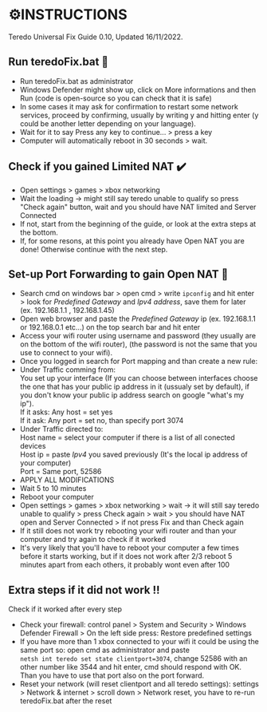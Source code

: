 # :gear:INSTRUCTIONS
Teredo Universal Fix Guide 0.10, Updated 16/11/2022.
## Run teredoFix.bat :runner:
- Run teredoFix.bat as administrator
- Windows Defender might show up, click on More informations and then Run (code is open-source so you can check that it is safe)
- In some cases it may ask for confirmation to restart some network services, proceed by confirming, usually by writing y and hitting enter (y could be another letter depending on your language).
- Wait for it to say Press any key to continue... > press a key
- Computer will automatically reboot in 30 seconds > wait.
## Check if you gained Limited NAT :heavy_check_mark:
- Open settings > games > xbox networking
- Wait the loading -> might still say teredo unable to qualify so press "Check again" button, wait and you should have NAT limited and Server Connected
- If not, start from the beginning of the guide, or look at the extra steps at the bottom.
- If, for some resons, at this point you already have Open NAT you are done! Otherwise continue with the next step.
## Set-up Port Forwarding to gain Open NAT :twisted_rightwards_arrows:
- Search cmd on windows bar > open cmd > write ```ipconfig``` and hit enter > look for *Predefined Gateway* and *Ipv4 address*, save them for later (ex. 192.168.1.1 , 192.168.1.45)
- Open web browser and paste the *Predefined Gateway* ip (ex. 192.168.1.1 or 192.168.0.1 etc...) on the top search bar and hit enter
- Access your wifi router using username and password (they usually are on the bottom of the wifi router), (the password is not the same that you use to connect to your wifi). 
- Once you logged in search for Port mapping and than create a new rule:
- Under Traffic comming from:<br>
You set up your interface (If you can choose between interfaces choose the one that has your public ip address in it (ussualy set by default), if you don't know your public ip address search on google "what's my ip").<br>
If it asks: Any host = set yes<br>
If it ask: Any port = set no, than specify port 3074<br>
- Under Traffic directed to:<br>
Host name = select your computer if there is a list of all conected devices<br>
Host ip = paste *Ipv4* you saved previously (It's the local ip address of your computer)<br>
Port = Same port, 52586<br>
- APPLY ALL MODIFICATIONS
- Wait 5 to 10 minutes
- Reboot your computer
- Open settings > games > xbox networking > wait -> it will still say teredo unable to qualify > 
press Check again > wait > you should have NAT open and Server Connected > if not press Fix and than Check again
- If it still does not work try rebooting your wifi router and than your computer and try again to check if it worked
- It's very likely that you'll have to reboot your computer a few times before it starts working, but if it does not work after 2/3 reboot 5 minutes apart from each others, it probably wont even after 100
## Extra steps if it did not work :bangbang:
Check if it worked after every step
- Check your firewall: control panel > System and Security > Windows Defender Firewall > On the left side press: Restore predefined settings
- If you have more than 1 xbox connected to your wifi it could be using the same port so: open cmd as administrator and paste<br>
```netsh int teredo set state clientport=3074```, change 52586 with an other number like 3544 and hit enter, cmd should respond with OK. Than you have to use that port also on the port forward.
- Reset your network (will reset clientport and all teredo settings): settings > Network & internet > scroll down > Network reset, you have to re-run teredoFix.bat after the reset
